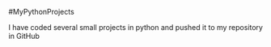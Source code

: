 #MyPythonProjects

I have coded several small projects in python and pushed it 
to my repository in GitHub